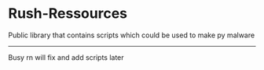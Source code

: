 # Rush-Ressources
Public library that contains scripts which could be used to make py malware

------------------------------------------------------

Busy rn will fix and add scripts later
